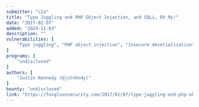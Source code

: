 ```yaml
---
submitter: "c2a"
title: "Type Juggling and PHP Object Injection, and SQLi, Oh My!"
date: "2017-02-07"
added: "2024-11-03"
description: ""
vulnerabilities: [
    "Type juggling", "PHP object injection", "Insecure deserialization", "SQL injection"
]
programs: [
    "undisclosed"
]
authors: [
    "Justin Kennedy (@jstnkndy)"
]
bounty: "undisclosed"
link: "https://foxglovesecurity.com/2017/02/07/type-juggling-and-php-object-injection-and-sqli-oh-my/"
---
```




